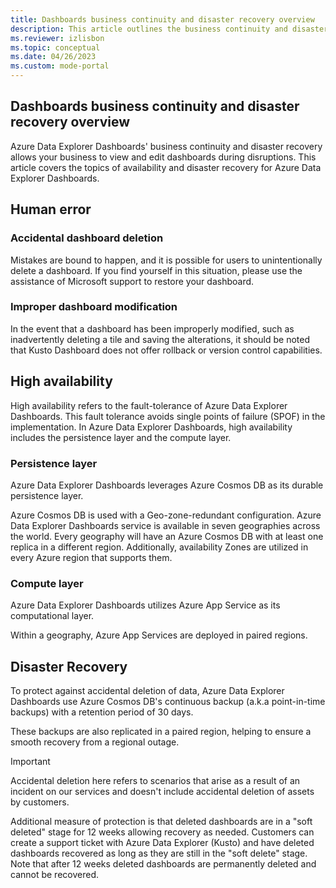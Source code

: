 ```yaml
---
title: Dashboards business continuity and disaster recovery overview
description: This article outlines the business continuity and disaster recovery capabilities within Azure Data Explorer Dashboards.
ms.reviewer: izlisbon
ms.topic: conceptual
ms.date: 04/26/2023
ms.custom: mode-portal
---
```


## Dashboards business continuity and disaster recovery overview

Azure Data Explorer Dashboards' business continuity and disaster recovery allows your business to view and edit dashboards during disruptions. This article covers the topics of availability and disaster recovery for Azure Data Explorer Dashboards.

## Human error

### Accidental dashboard deletion

Mistakes are bound to happen, and it is possible for users to unintentionally delete a dashboard. If you find yourself in this situation, please use the assistance of Microsoft support to restore your dashboard.

### Improper dashboard modification

In the event that a dashboard has been improperly modified, such as inadvertently deleting a tile and saving the alterations, it should be noted that Kusto Dashboard does not offer rollback or version control capabilities.

## High availability

High availability refers to the fault-tolerance of Azure Data Explorer Dashboards. This fault tolerance avoids single points of failure (SPOF) in the implementation. In Azure Data Explorer Dashboards, high availability includes the persistence layer and the compute layer.

### Persistence layer

Azure Data Explorer Dashboards leverages Azure Cosmos DB as its durable persistence layer.

Azure Cosmos DB is used with a Geo-zone-redundant configuration. Azure Data Explorer Dashboards service is available in seven geographies across the world. Every geography will have an Azure Cosmos DB with at least one replica in a different region. Additionally, availability Zones are utilized in every Azure region that supports them.

### Compute layer

Azure Data Explorer Dashboards utilizes Azure App Service as its computational layer.

Within a geography, Azure App Services are deployed in paired regions.

## Disaster Recovery

To protect against accidental deletion of data, Azure Data Explorer Dashboards use Azure Cosmos DB's continuous backup (a.k.a point-in-time backups) with a retention period of 30 days.

These backups are also replicated in a paired region, helping to ensure a smooth recovery from a regional outage.

> [!IMPORTANT]
> Accidental deletion here refers to scenarios that arise as a result of an incident on our services and doesn't include accidental deletion of assets by customers.

Additional measure of protection is that deleted dashboards are in a "soft deleted" stage for 12 weeks allowing recovery as needed. Customers can create a support ticket with Azure Data Explorer (Kusto) and have deleted dashboards recovered as long as they are still in the "soft delete" stage. Note that after 12 weeks deleted dashboards are permanently deleted and cannot be recovered.
